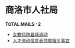 # 商洛市人社局

__TOTAL MAILS : 2__
- [女教师跨县域调动](../../category/letters/2696.md)
- [人才流动信息表领取相关事宜](../../category/letters/2315.md)